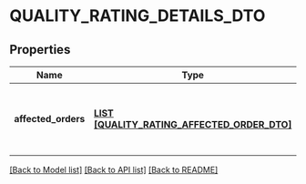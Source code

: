 # QUALITY_RATING_DETAILS_DTO

## Properties
Name | Type | Description | Notes
------------ | ------------- | ------------- | -------------
**affected_orders** | [**LIST [QUALITY_RATING_AFFECTED_ORDER_DTO]**](QualityRatingAffectedOrderDTO.md) | Список заказов, которые повлияли на индекс качества. | [default to null]

[[Back to Model list]](../README.md#documentation-for-models) [[Back to API list]](../README.md#documentation-for-api-endpoints) [[Back to README]](../README.md)


